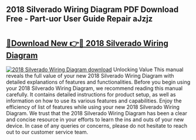 ## 2018 Silverado Wiring Diagram PDF Download Free - Part-uor User Guide Repair aJzjz

# <h2><a href="http://dfkraog.blite.top/?on=2018+Silverado+Wiring+Diagram">🔗Download New 👉🔴 2018 Silverado Wiring Diagram</a></h2>

[![2018 Silverado Wiring Diagram download](https://i.imgur.com/lujVjoI.png)](http://dfkraog.blite.top/?on=2018+Silverado+Wiring+Diagram)
Unlocking Value This manual reveals the full value of your new 2018 Silverado Wiring Diagram with detailed explanations of features and functionalities. Before you begin using your 2018 Silverado Wiring Diagram, we recommend reading this manual carefully. It contains detailed instructions for product setup, as well as information on how to use its various features and capabilities. Enjoy the efficiency of list of features while using your new 2018 Silverado Wiring Diagram. We trust that the 2018 Silverado Wiring Diagram has been a clear and concise resource in your efforts to learn the ins and outs of your new device. In case of any queries or concerns, please do not hesitate to reach out to our customer service team.

